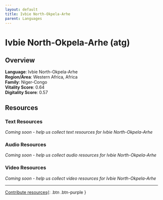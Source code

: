 ```yaml
---
layout: default
title: Ivbie North-Okpela-Arhe
parent: Languages
---
```


# Ivbie North-Okpela-Arhe (atg)

## Overview

**Language**: Ivbie North-Okpela-Arhe  
**Region/Area**: Western Africa, Africa  
**Family**: Niger-Congo  
**Vitality Score**: 0.64  
**Digitality Score**: 0.57  

## Resources

### Text Resources
*Coming soon - help us collect text resources for Ivbie North-Okpela-Arhe*

### Audio Resources
*Coming soon - help us collect audio resources for Ivbie North-Okpela-Arhe*

### Video Resources
*Coming soon - help us collect video resources for Ivbie North-Okpela-Arhe*

---

[Contribute resources](https://fairtrain.github.io/){: .btn .btn-purple }
